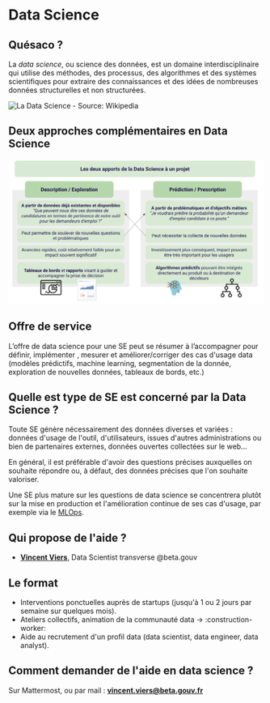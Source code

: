 # Data Science

## Quésaco ?

La _data science_, ou science des données, est un domaine interdisciplinaire qui utilise des méthodes, des processus, des algorithmes et des systèmes scientifiques pour extraire des connaissances et des idées de nombreuses données structurelles et non structurées.

![La Data Science - Source: Wikipedia](https://upload.wikimedia.org/wikipedia/commons/4/44/DataScienceDisciplines.png)

## Deux approches complémentaires en Data Science

![Deux approches Data Science](../.gitbook/assets/data-science-approaches.png)

## Offre de service

L’offre de data science pour une SE peut se résumer à l’accompagner pour définir, implémenter , mesurer et améliorer/corriger des cas d'usage data \(modèles prédictifs, machine learning, segmentation de la donnée, exploration de nouvelles données, tableaux de bords, etc.\)

## Quelle est type de SE est concerné par la Data Science ?

Toute SE génère nécessairement des données diverses et variées : données d'usage de l'outil, d'utilisateurs, issues d'autres administrations ou bien de partenaires externes, données ouvertes collectées sur le web...

En général, il est préférable d'avoir des questions précises auxquelles on souhaite répondre ou, à défaut, des données précises que l'on souhaite valoriser.

Une SE plus mature sur les questions de data science se concentrera plutôt sur la mise en production et l'amélioration continue de ses cas d'usage, par exemple via le [MLOps](https://ml-ops.org/).

## Qui propose de l'aide ?

* [**Vincent Viers**](https://www.linkedin.com/in/vincent-viers/), Data Scientist transverse @beta.gouv

## Le format

* Interventions ponctuelles auprès de startups \(jusqu'à 1 ou 2 jours par semaine sur quelques mois\).
* Ateliers collectifs, animation de la communauté data -&gt; :construction-worker:
* Aide au recrutement d'un profil data \(data scientist, data engineer, data analyst\).

## Comment demander de l'aide en data science ?

Sur Mattermost, ou par mail : **vincent.viers@beta.gouv.fr**

